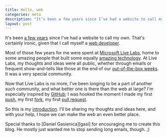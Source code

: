 ```yaml
---
title: Hello, web
categories: meta
description: "It’s been a few years since I’ve had a website to call my own. That’s certainly ironic, given that I call myself a web developer."
layout: post
---
```


It's been [a few years][mit-website] since I've had a website to call my own.
That's certainly ironic, given that I call myself a [web developer][projects].

[mit-website]: http://aseemk.github.com/mit-website/ "my old MIT website from 2008"
[projects]: projects/

Most of those few years for me were spent at [Microsoft Live Labs][livelabs-wp],
home to some amazing people that built some equally [amazing technology][livelabs-gasi].
At Live Labs, my thoughts and ideas were all public, whether through emails or
frequent show-and-tells like those at the end of our [out-of-the-box weeks][ootb-jeff].
It was a very special community.

[livelabs-wp]: http://en.wikipedia.org/wiki/Microsoft_Live_Labs
[livelabs-gasi]: http://gasi.ch/blog/live-labs/
[ootb-jeff]: http://windowseat.ca/item.php?id=342

Now that Live Labs is no more, I've been longing to be a part of another such community,
and what better one is there than the web at large? I'm especially inspired by [GitHub][github];
I was hooked the moment I made my first [push][first-push],
my first [fork][first-fork], my first [pull request][first-pull-req].

[github]: https://github.com/
[first-push]: https://github.com/aseemk/seadragon-ajax/commit/f20c8c389862866f70ce17caf36da8cd79a3f4c0
[first-fork]: https://github.com/aseemk/iscroll
[first-pull-req]: https://github.com/cubiq/iscroll/pull/19

So this is my [introduction][about]. I'll be sharing my thoughts and ideas here,
and with your help, I hope we can make the web an even better place.

[about]: about/

<aside markdown="1">
Special thanks to [Daniel Gasienica][gasi] for encouraging me to create this blog.
He mostly just wanted me to stop sending long emails, though. ;)
</aside>

[gasi]: http://gasi.ch/
